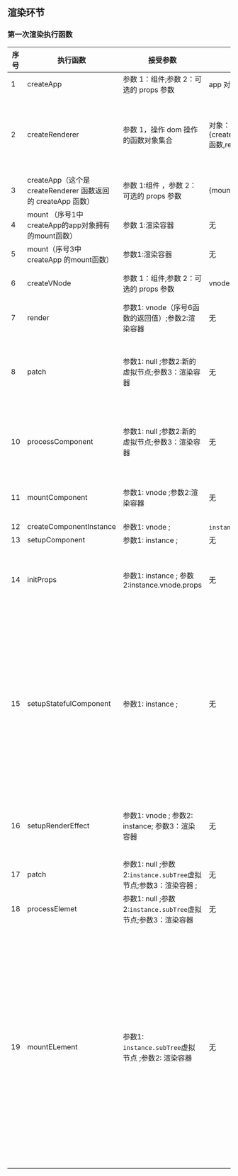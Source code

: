 ## 渲染环节


### 第一次渲染执行函数


| 序号 | 执行函数                                                     | 接受参数                                | 返回值                                                 | 说明                                                                                                                                                              |
| ---- | ------------------------------------------------------------ | --------------------------------------- | ------------------------------------------------------ | ----------------------------------------------------------------------------------------------------------------------------------------------------------------- |
| 1    | createApp                                                    | 参数 1：组件;参数 2：可选的 props 参数  | app 对象，拥有 `mount` 函数                            | createApp 中会执行 `createRenderer` 函数                                                                                                                          |
| 2    | createRenderer                                               | 参数 1，操作 dom 操作的函数对象集合     | 对象：{createApp:createAppAPI(render)函数,render:函数} | 1.这里的 createApp 参数和序号 1 的不是一个函数， 2.createAppAPI 会把 createRenderer 中定义的`render`函数 传入到 `mount`中, mount 函数执行的时候会执行 render 函数 |
| 3    | createApp（这个是 createRenderer 函数返回的 createApp 函数） | 参数 1:组件 ，参数 2：可选的 props 参数 | {mount}  | 他的参数就是序号 1 函数的参数直接传入  |
| 4    | mount  （序号1中 createApp的app对象拥有的mount函数）                                                      | 参数 1:渲染容器                         | 无   |      在此函数中会执行序3 的`mount`           |
| 5    |   mount（序号3中 createApp 的mount函数） | 参数1:渲染容器  | 无  |   此时会执行 `createVNode` 和 `render` |
| 6    |   createVNode  | 参数 1：组件;参数 2：可选的 props 参数  | vnode |  1.序号1的参数经序号3直接传入;2.此函数会返回 vnode结构 |
| 7    |   render  | 参数1: vnode（序号6函数的返回值）;参数2:渲染容器 | 无  |  render函数会调用`patch`方法  |
| 8    |   patch  | 参数1: null ;参数2:新的虚拟节点;参数3：渲染容器| 无  |  1.参数1为null表示第一次渲染;2，参数2为序号6返回vnode结构;3.根据vnode的`type`和`shapeFlages`参数决定走 `processText` 、`processComponent`、`processElemet`|
| 10    |   processComponent  | 参数1: null ;参数2:新的虚拟节点;参数3：渲染容器| 无  |  1.因为vnode的type是一个对象，并且 `shapeFlages` 是有`ShapeFlages.COMPONENT`权限;2.更具参数1 是否为null 走 mountComponent 还是patchComponnent函数|
| 11    |   mountComponent  | 参数1: vnode ;参数2:渲染容器| 无  |  1.因为vnode的type是一个对象，并且 `shapeFlages` 是有`ShapeFlages.COMPONENT`权限|
| 12    |   createComponentInstance  | 参数1: vnode ; | `instance`数据结构  |  1.创建instance数据结构|
| 13    |   setupComponent  | 参数1: instance ; | 无 |  |
| 14    |   initProps  | 参数1: instance ; 参数2:instance.vnode.props | 无 | 1.参数2就是序号6函数中传入序号1参数1组件中定义需要获取的的props ;2.此函数执行完毕后instance的props对象（响应式reactive）和attrs对象就处理完毕了|
| 15    |   setupStatefulComponent  | 参数1: instance ; | 无 | 1.这个函数中会执行 `createSetupContext`函数;2.createSetupContexth函数执行的时候会创建`setup`函数执行的第二个参数;3.组件中定义的`setup`函数会在这里执行，会更具执行的返回结果生成`instance`的`render`属性或者是 `setupState`属性;4.这里还会创建`instance.proxy`，是一个代理对象访问它就会去访问`instance.setupState`或者是`instance.props`；5.会创建`instance.render`函数(根据序号1 参数1进行生成的render)|
| 16    |   setupRenderEffect  | 参数1: vnode ; 参数2: instance; 参数3：渲染容器 | 无 | 1.创建`ReactiveEffect`，第一次执行的时候收集依赖；2:调用 `instance.render`传入`instance.proxy`返回一个`vnode`渲染树，此时设置了`instance.subTree` |
| 17    |   patch  | 参数1: null ;参数2:`instance.subTree`虚拟节点;参数3：渲染容器 ; | 无 | 此时 `shapeFlages`中含有 `ShapeFlages.ELEMENT`会进入`processElemet`|
| 18    |   processElemet  | 参数1: null ;参数2:`instance.subTree`虚拟节点;参数3：渲染容器 | 无 | 因为参数1是个null会进入 元素初始化函数`mountELement`|
| 19    |   mountELement  | 参数1: `instance.subTree`虚拟节点 ;参数2: 渲染容器 | 无 |1.根据type 创建元素 `el`， 2.会根据 `shapeFlages`孩子是一个文本节点，还是一个数组 ，如果是一个文本，则创建文本，设置el的文本内筒，如果是数组节点，会进入`mountChildren`函数;3.可能走到的`mountChildren`函数中，根据孩子进行`normalizeVNode`函数创建childVNode，此时会进行`patch(null,childVNode,el)`进行孩子的生成，`normalizeVNode`函数会声测会给你我们自己定义的`Text虚拟节点会执行patch中的processText函数`，循环序号8以后得操作;4.处理`instance.subTree.props`通过`hostPatchProp`属性处理、样式处理、事件处理等;5.执行完毕后，就会把el生成到 渲染容器中|

